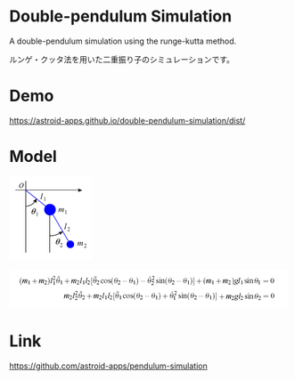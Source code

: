 # Double-pendulum Simulation
A double-pendulum simulation using the runge-kutta method.

ルンゲ・クッタ法を用いた二重振り子のシミュレーションです。

# Demo
https://astroid-apps.github.io/double-pendulum-simulation/dist/

# Model

![Model](./img/model.gif)

![Equation](./img/equation.gif)

# Link
https://github.com/astroid-apps/pendulum-simulation

